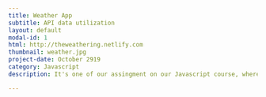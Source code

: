```yaml
---
title: Weather App
subtitle: API data utilization
layout: default
modal-id: 1
html: http://theweathering.netlify.com
thumbnail: weather.jpg
project-date: October 2919
category: Javascript
description: It's one of our assingment on our Javascript course, where we use an API then utilize it to display its data.

---
```


